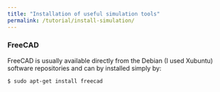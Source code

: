```yaml
---
title: "Installation of useful simulation tools"
permalink: /tutorial/install-simulation/
---
```


### FreeCAD

FreeCAD is usually available directly from the Debian (I used Xubuntu) software repositories and can by installed simply by:

```shell
$ sudo apt-get install freecad
```

